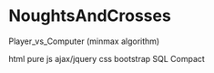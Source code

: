 # NoughtsAndCrosses
Player_vs_Computer (minmax algorithm) 

html
pure js
ajax/jquery
css
bootstrap
SQL Compact
